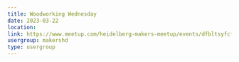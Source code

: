 ```yaml
---
title: Woodworking Wednesday
date: 2023-03-22
location: 
link: https://www.meetup.com/heidelberg-makers-meetup/events/dfbltsyfcfbdc/
usergroup: makershd
type: usergroup
---
```

